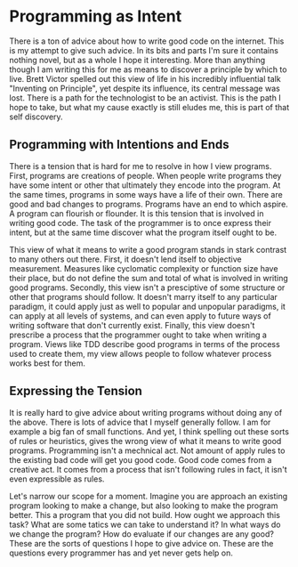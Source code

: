 # Programming as Intent

There is a ton of advice about how to write good code on the internet. This is my attempt to give such advice. In its bits and parts I'm sure it contains nothing novel, but as a whole I hope it interesting. More than anything though I am writing this for me as means to discover a principle by which to live. Brett Victor spelled out this view of life in his incredibly influential talk "Inventing on Principle", yet despite its influence, its central message was lost. There is a path for the technologist to be an activist. This is the path I hope to take, but what my cause exactly is still eludes me, this is part of that self discovery.

## Programming with Intentions and Ends

There is a tension that is hard for me to resolve in how I view programs. First, programs are creations of people. When people write programs they have some intent or other that ultimately they encode into the program. At the same times, programs in some ways have a life of their own. There are good and bad changes to programs. Programs have an end to which aspire. A program can flourish or flounder. It is this tension that is involved in writing good code. The task of the programmer is to once express their intent, but at the same time discover what the program itself ought to be. 

This view of what it means to write a good program stands in stark contrast to many others out there. First, it doesn't lend itself to objective measurement. Measures like cyclomatic complexity or function size have their place, but do not define the sum and total of what is involved in writing good programs. Secondly, this view isn't a presciptive of some structure or other that programs should follow. It doesn't marry itself to any particular paradigm, it could apply just as well to popular and unpopular paradigms, it can apply at all levels of systems, and can even apply to future ways of writing software that don't currently exist. Finally, this view doesn't prescribe a process that the programmer ought to take when writing a program. Views like TDD describe good programs in terms of the process used to create them, my view allows people to follow whatever process works best for them.

## Expressing the Tension

It is really hard to give advice about writing programs without doing any of the above. There is lots of advice that I myself generally follow. I am for example a big fan of small functions. And yet, I think spelling out these sorts of rules or heuristics, gives the wrong view of what it means to write good programs. Programming isn't a mechnical act. Not amount of apply rules to the existing bad code will get you good code. Good code comes from a creative act. It comes from a process that isn't following rules in fact, it isn't even expressible as rules.

Let's narrow our scope for a moment. Imagine you are approach an existing program looking to make a change, but also looking to make the program better. This a program that you did not build. How ought we approach this task? What are some tatics we can take to understand it? In what ways do we change the program? How do evaluate if our changes are any good? These are the sorts of questions I hope to give advice on. These are the questions every programmer has and yet never gets help on.